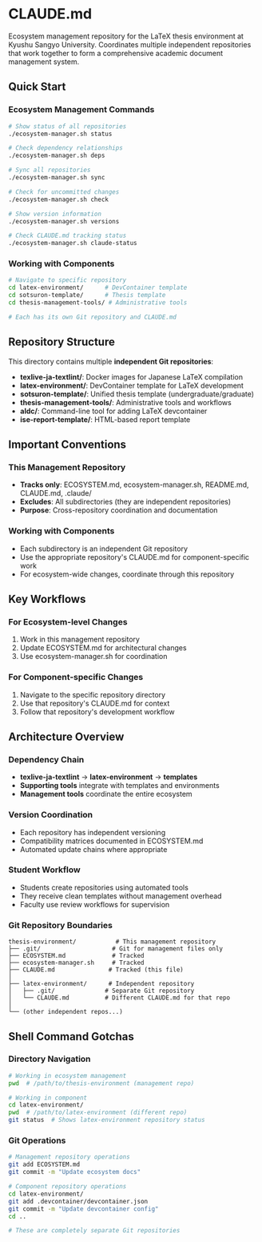 # CLAUDE.md

Ecosystem management repository for the LaTeX thesis environment at Kyushu Sangyo University. Coordinates multiple independent repositories that work together to form a comprehensive academic document management system.

## Quick Start

### Ecosystem Management Commands
```bash
# Show status of all repositories
./ecosystem-manager.sh status

# Check dependency relationships
./ecosystem-manager.sh deps

# Sync all repositories
./ecosystem-manager.sh sync

# Check for uncommitted changes
./ecosystem-manager.sh check

# Show version information
./ecosystem-manager.sh versions

# Check CLAUDE.md tracking status
./ecosystem-manager.sh claude-status
```

### Working with Components
```bash
# Navigate to specific repository
cd latex-environment/      # DevContainer template
cd sotsuron-template/      # Thesis template
cd thesis-management-tools/ # Administrative tools

# Each has its own Git repository and CLAUDE.md
```

## Repository Structure

This directory contains multiple **independent Git repositories**:

- **texlive-ja-textlint/**: Docker images for Japanese LaTeX compilation
- **latex-environment/**: DevContainer template for LaTeX development
- **sotsuron-template/**: Unified thesis template (undergraduate/graduate)
- **thesis-management-tools/**: Administrative tools and workflows
- **aldc/**: Command-line tool for adding LaTeX devcontainer
- **ise-report-template/**: HTML-based report template

## Important Conventions

### This Management Repository
- **Tracks only**: ECOSYSTEM.md, ecosystem-manager.sh, README.md, CLAUDE.md, .claude/
- **Excludes**: All subdirectories (they are independent repositories)
- **Purpose**: Cross-repository coordination and documentation

### Working with Components
- Each subdirectory is an independent Git repository
- Use the appropriate repository's CLAUDE.md for component-specific work
- For ecosystem-wide changes, coordinate through this repository

## Key Workflows

### For Ecosystem-level Changes
1. Work in this management repository
2. Update ECOSYSTEM.md for architectural changes
3. Use ecosystem-manager.sh for coordination

### For Component-specific Changes
1. Navigate to the specific repository directory
2. Use that repository's CLAUDE.md for context
3. Follow that repository's development workflow

## Architecture Overview

### Dependency Chain
- **texlive-ja-textlint** → **latex-environment** → **templates**
- **Supporting tools** integrate with templates and environments
- **Management tools** coordinate the entire ecosystem

### Version Coordination
- Each repository has independent versioning
- Compatibility matrices documented in ECOSYSTEM.md
- Automated update chains where appropriate

### Student Workflow
- Students create repositories using automated tools
- They receive clean templates without management overhead
- Faculty use review workflows for supervision

### Git Repository Boundaries
```
thesis-environment/           # This management repository
├── .git/                    # Git for management files only
├── ECOSYSTEM.md             # Tracked
├── ecosystem-manager.sh     # Tracked
├── CLAUDE.md               # Tracked (this file)
│
├── latex-environment/      # Independent repository
│   ├── .git/              # Separate Git repository
│   └── CLAUDE.md          # Different CLAUDE.md for that repo
│
└── (other independent repos...)
```

## Shell Command Gotchas

### Directory Navigation
```bash
# Working in ecosystem management
pwd  # /path/to/thesis-environment (management repo)

# Working in component
cd latex-environment/
pwd  # /path/to/latex-environment (different repo)
git status  # Shows latex-environment repository status
```

### Git Operations
```bash
# Management repository operations
git add ECOSYSTEM.md
git commit -m "Update ecosystem docs"

# Component repository operations  
cd latex-environment/
git add .devcontainer/devcontainer.json
git commit -m "Update devcontainer config"
cd ..

# These are completely separate Git repositories
```